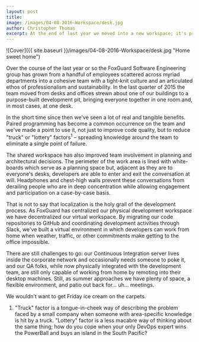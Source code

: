 ```yaml
---
layout: post
title: 
image: /images/04-08-2016-Workspace/desk.jpg
author: Christopher Thomas
excerpt: At the end of last year we moved into a new workspace; it's pretty great.
---
```


![Cover]({{ site.baseurl }}/images/04-08-2016-Workspace/desk.jpg "Home sweet home") 

Over the course of the last year or so the FoxGuard Software Engineering group has grown from a handful of employees scattered across myriad departments into a cohesive team with a tight-knit culture and an articulated ethos of professionalism and sustainability.  In the last quarter of 2015 the team moved from desks and offices strewn about one of our buildings to a purpose-built development pit, bringing everyone together in one room and, in most cases, at one desk.

In the short time since then we've seen a lot of real and tangible benefits.  Paired programming has become a common occurrence on the team and we've made a point to use it, not just to improve code quality, but to reduce "truck" or "lottery" factors<sup>1</sup> – spreading knowledge around the team to eliminate a single point of failure.  

The shared workspace has also improved team involvement in planning and architectural decisions. The perimeter of the work area is lined with white-boards which serve as a planning space but, adjacent as they are to everyone's desks, developers are able to enter and exit the conversation at will.  Headphones and chest-high walls prevent these conversations from derailing people who are in deep concentration while allowing engagement and participation on a case-by-case basis. 

That is not to say that localization is the holy grail of the development process.  As FoxGuard has centralized our physical development workspace we have decentralized our virtual workspace.  By migrating our code repositories to GitHub and coordinating development activities through Slack, we've built a virtual environment in which developers can work from home when weather, traffic, or other commitments make getting to the office impossible.  

There are still challenges to go: our Continuous Integration server lives inside the corporate network and occasionally needs someone to poke it, and our QA folks, while now physically integrated with the development team, are still only capable of working from home by remoting into their desktop machines.  Still, as summer approaches we have plenty of space, a flexible environment, and patio out back for... uh... meetings.  

We wouldn't want to get Friday ice cream on the carpets.  

1. "Truck" factor is a tongue-in-cheek way of describing the problem faced by a small company when someone with area-specific knowledge is hit by a truck. "Lottery" factor is a less macabre way of thinking about the same thing; how do you cope when your only DevOps expert wins the PowerBall and buys an island in the South Pacific?